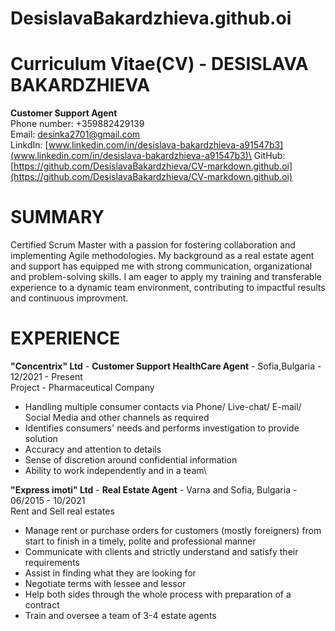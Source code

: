 # DesislavaBakardzhieva.github.oi
# Curriculum Vitae(CV) - **DESISLAVA BAKARDZHIEVA**
**Customer Support Agent**\
Phone number: +359882429139\
Email: desinka2701@gmail.com\
LinkdIn: [www.linkedin.com/in/desislava-bakardzhieva-a91547b3](www.linkedin.com/in/desislava-bakardzhieva-a91547b3)\
GitHub: [https://github.com/DesislavaBakardzhieva/CV-markdown.github.oi](https://github.com/DesislavaBakardzhieva/CV-markdown.github.oi)

# SUMMARY
Certified Scrum Master with a passion for fostering collaboration and implementing Agile methodologies. My background as a real estate agent and support has equipped me with strong communication, organizational and problem-solving skills. I am eager to apply my training and transferable experience to a dynamic team environment, contributing to impactful results and continuous improvment.

# EXPERIENCE

**"Concentrix" Ltd** - **Customer Support HealthCare Agent** - Sofia,Bulgaria - 12/2021 - Present\
Project - Pharmaceutical Company
+ Handling multiple consumer contacts via Phone/ Live-chat/ E-mail/ Social Media and other channels as required
+ Identifies consumers' needs and performs investigation to provide solution
+ Accuracy and attention to details
+ Sense of discretion around confidential information
+ Ability to work independently and in a team\

**"Express imoti" Ltd** - **Real Estate Agent** - Varna and Sofia, Bulgaria - 06/2015 - 10/2021\
Rent and Sell real estates
+ Manage rent or purchase orders for customers (mostly foreigners) from start to finish in a timely, polite and professional manner
+ Communicate with clients and strictly understand and satisfy their requirements
+ Assist in finding what they are looking for
+ Negotiate terms with lessee and lessor
+ Help both sides through the whole process with preparation of a contract
+ Train and oversee a team of 3-4 estate agents







